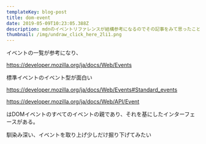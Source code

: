 ```yaml
---
templateKey: blog-post
title: dom-event
date: 2019-05-09T10:23:05.388Z
description: mdnのイベントリファレンスが結構参考になるのでその記事をみて思ったことをまとめてみました。
thumbnail: /img/undraw_click_here_2li1.png
---
```

イベントの一覧が参考になり、

https://developer.mozilla.org/ja/docs/Web/Events



標準イベントのイベント型が面白い

https://developer.mozilla.org/ja/docs/Web/Events#Standard_events



https://developer.mozilla.org/ja/docs/Web/API/Event

はDOMイベントのすべてのイベントの親であり、それを基にしたインターフェースがある。



馴染み深い、イベントを取り上げ少しだけ掘り下げてみたい
